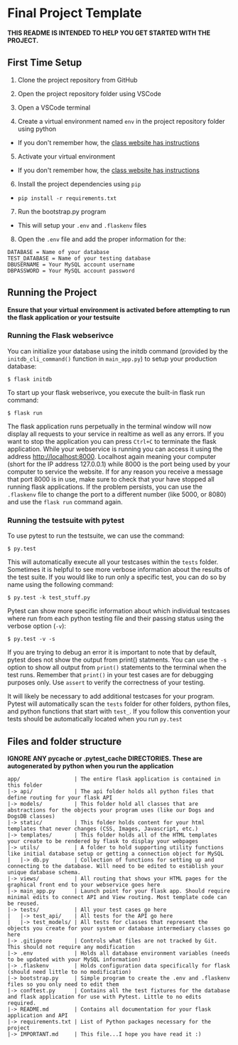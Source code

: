 # Final Project Template

**THIS README IS INTENDED TO HELP YOU GET STARTED WITH THE PROJECT.**

## First Time Setup

1. Clone the project repository from GitHub
  
2. Open the project repository folder using VSCode
  
3. Open a VSCode terminal
  
4. Create a virtual environment named `env` in the project repository folder using python
  
  - If you don't remember how, the [class website has instructions](http://csweb.wooster.edu/dguarnera/cs232/resources/guides/venv-and-pip.html)

5. Activate your virtual environment
  
  - If you don't remember how, the [class website has instructions](http://csweb.wooster.edu/dguarnera/cs232/resources/guides/venv-and-pip.html)

6. Install the project dependencies using `pip`
  
  - `pip install -r requirements.txt`

7. Run the bootstrap.py program
  
  - This will setup your `.env` and `.flaskenv` files

8. Open the `.env` file and add the proper information for the:

```textfile
DATABASE = Name of your database
TEST_DATABASE = Name of your testing database
DBUSERNAME = Your MySQL account username
DBPASSWORD = Your MySQL account password
```


## Running the Project

**Ensure that your virtual environment is activated before attempting to run the flask application or your testsuite**

### Running the Flask webserivce

You can initialize your database using the initdb command (provided by the `initdb_cli_command()` function in `main_app.py`) to setup your production database: 

`$ flask initdb`

To start up your flask webserivce, you execute the built-in flask run command:

`$ flask run`

The flask application runs perpetually in the terminal window will now display all requests to your service in realtime as well as any errors. If you want to stop the application you can press `Ctrl+C` to terminate the flask application. While your webservice is running you can access it using the address [http://localhost:8000](http://localhost:8000). Localhost again meaning your computer (short for the IP address 127.0.0.1) while 8000 is the port being used by your computer to service the website. If for any reason you receive a message that port 8000 is in use, make sure to check that your have stopped all running flask applications. If the problem persists, you can use the `.flaskenv` file to change the port to a different number (like 5000, or 8080) and use the `flask run` command again.

### Running the testsuite with pytest

To use pytest to run the testsuite, we can use the command:

`$ py.test`

This will automatically execute all your testcases within the `tests` folder. Sometimes it is helpful to see more verbose information about the results of the test suite. If you would like to run only a specific test, you can do so by name using the following command:

`$ py.test -k test_stuff.py`

Pytest can show more specific information about which individual testcases where run from each python testing file and their passing status using the verbose option (`-v`):

`$ py.test -v -s`

If you are trying to debug an error it is important to note that by default, pytest does not show the output from print() statments. You can use the `-s` option to show all output from `print()` statements to the terminal when the test runs. Remember that `print()` in your test cases are for debugging purposes only. Use `assert` to verify the correctness of your testing.

It will likely be necessary to add additional testcases for your program. Pytest will automatically scan the `tests` folder for other folders, python files, and python functions that start with `test_`. If you follow this convention your tests should be automatically located when you run `py.test`

## Files and folder structure
**IGNORE ANY __pycache__ or .pytest_cache DIRECTORIES. These are autogenerated by python when you run the application**

```textfile
app/                 | The entire flask application is contained in this folder 
|-> api/             | The api folder holds all python files that define routing for your flask API
|-> models/          | This folder hold all classes that are abstractions for the objects your program uses (like our Dogs and DogsDB classes)
|-> static/          | This folder holds content for your html templates that never changes (CSS, Images, Javascript, etc.)
|-> templates/       | This folder holds all of the HTML templates your create to be rendered by flask to display your webpages
|-> utils/           | A folder to hold supporting utility functions like initial database setup or getting a connection object for MySQL
|   |-> db.py        | Collection of functions for setting up and connecting to the database. Will need to be edited to establish your unique database schema.
|-> views/           | All routing that shows your HTML pages for the graphical front end to your webservice goes here
|-> main_app.py      | Launch point for your flask app. Should require minimal edits to connect API and View routing. Most template code can be reused.
|-> tests/           | All your test cases go here
|   |-> test_api/    | All tests for the API go here
|   |-> test_models/ | All tests for classes that represent the objects you create for your system or database intermediary classes go here
|-> .gitignore       | Controls what files are not tracked by Git. This should not require any modification
|-> .env             | Holds all database environment variables (needs to be updated with your MySQL information)
|-> .flaskenv        | Holds configuration data specifically for flask (should need little to no modification)
|-> bootstrap.py     | Simple program to create the .env and .flaskenv files so you only need to edit them
|-> conftest.py      | Contains all the test fixtures for the database and flask application for use with Pytest. Little to no edits required.
|-> README.md        | Contains all documentation for your flask application and API
|-> requirements.txt | List of Python packages necessary for the project
|-> IMPORTANT.md     | This file...I hope you have read it :)
```
